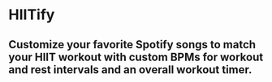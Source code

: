 # HIITify
Customize your favorite Spotify songs to match your HIIT workout with custom BPMs for workout and rest intervals and an overall workout timer.
---
